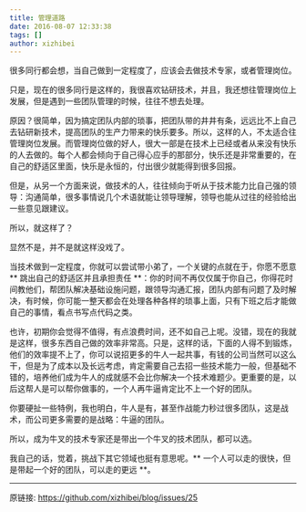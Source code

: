 ```yaml
---
title: 管理道路
date: 2016-08-07 12:33:38
tags: []
author: xizhibei
---
```

很多同行都会想，当自己做到一定程度了，应该会去做技术专家，或者管理岗位。

只是，现在的很多同行是这样的，我很喜欢钻研技术，并且，我还想往管理岗位上发展，但是遇到一些团队管理的时候，往往不想去处理。

原因？很简单，因为搞定团队内部的琐事，把团队带的井井有条，远远比不上自己去钻研新技术，提高团队的生产力带来的快乐要多。所以，这样的人，不太适合往管理岗位发展。而管理岗位做的好人，很大一部是在技术上已经或者从来没有快乐的人去做的。每个人都会倾向于自己得心应手的那部分，快乐还是非常重要的，在自己的舒适区里面，快乐是永恒的，付出很少就能得到很多回报。

但是，从另一个方面来说，做技术的人，往往倾向于听从于技术能力比自己强的领导：沟通简单，很多事情说几个术语就能让领导理解，领导也能从过往的经验给出一些意见跟建议。

所以，就这样了？

显然不是，并不是就这样没戏了。

当技术做到一定程度，你就可以尝试带小弟了，一个关键的点就在于，你愿不愿意 ** 跳出自己的舒适区并且承担责任 **：你的时间不再仅仅属于你自己，你得花时间教他们，帮团队解决基础设施问题，跟领导沟通汇报，团队内部有问题了及时解决，有时候，你可能一整天都会在处理各种各样的琐事上面，只有下班之后才能做自己的事情，看点书写点代码之类。

也许，初期你会觉得不值得，有点浪费时间，还不如自己上呢。没错，现在的我就是这样，很多东西自己做的效率非常高。只是，这样的话，下面的人得不到锻炼，他们的效率提不上了，你可以说招更多的牛人一起共事，有钱的公司当然可以这么干，但是为了成本以及长远考虑，肯定需要自己去招一些技术能力一般，但基础不错的，培养他们成为牛人的成就感不会比你解决一个技术难题少。更重要的是，以后这帮人是可以帮你做事的，一个人再牛逼肯定比不上一个好的团队。

你要硬扯一些特例，我也明白，牛人是有，甚至作战能力秒过很多团队，这是战术，而公司更多需要的是战略：牛逼的团队。

所以，成为牛叉的技术专家还是带出一个牛叉的技术团队，都可以选。

我自己的话，觉着，挑战下其它领域也挺有意思呢。** 一个人可以走的很快，但是带起一个好的团队，可以走的更远 **。


***
原链接: https://github.com/xizhibei/blog/issues/25
